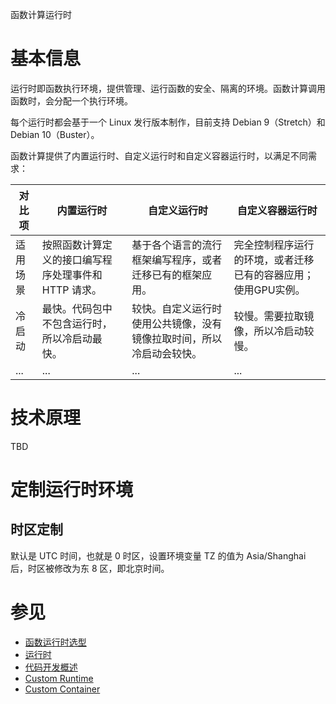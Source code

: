函数计算运行时

# 基本信息

运行时即函数执行环境，提供管理、运行函数的安全、隔离的环境。函数计算调用函数时，会分配一个执行环境。

每个运行时都会基于一个 Linux 发行版本制作，目前支持 Debian 9（Stretch）和 Debian 10（Buster）。

函数计算提供了内置运行时、自定义运行时和自定义容器运行时，以满足不同需求：

| 对比项  | 内置运行时                         | 自定义运行时                             | 自定义容器运行时                         |
|------|-------------------------------|------------------------------------|----------------------------------| 
| 适用场景 | 按照函数计算定义的接口编写程序处理事件和 HTTP 请求。 | 基于各个语言的流行框架编写程序，或者迁移已有的框架应用。       | 完全控制程序运行的环境，或者迁移已有的容器应用；使用GPU实例。 |
| 冷启动  | 最快。代码包中不包含运行时，所以冷启动最快。        | 较快。自定义运行时使用公共镜像，没有镜像拉取时间，所以冷启动会较快。 | 较慢。需要拉取镜像，所以冷启动较慢。               |
| ...  | ...                           | ...                                | ...                              |


# 技术原理

TBD

# 定制运行时环境

## 时区定制

默认是 UTC 时间，也就是 0 时区，设置环境变量 TZ 的值为 Asia/Shanghai 后，时区被修改为东 8 区，即北京时间。

# 参见

* [函数运行时选型](https://help.aliyun.com/zh/fc/product-overview/function-runtime-selection)
* [运行时](https://help.aliyun.com/zh/fc/user-guide/runtimes/)
* [代码开发概述](https://help.aliyun.com/zh/fc/user-guide/overview-35)
* [Custom Runtime](https://help.aliyun.com/zh/fc/user-guide/custom-runtime/)
* [Custom Container](https://help.aliyun.com/zh/fc/user-guide/custom-container/)
